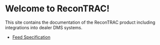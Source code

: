 # Welcome to ReconTRAC!

This site contains the documentation of the ReconTRAC product including integrations into dealer DMS systems.

* [Feed Specification](feed/feed_spec.md)
